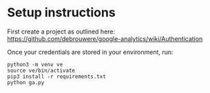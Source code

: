 # Setup instructions

First create a project as outlined here: https://github.com/debrouwere/google-analytics/wiki/Authentication

Once your credentials are stored in your environment, run:

    python3 -m venv ve
    source ve/bin/activate
    pip3 install -r requirements.txt
    python ga.py
